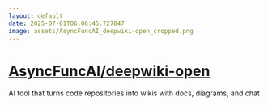 ```yaml
---
layout: default
date: 2025-07-01T06:06:45.727847
image: assets/AsyncFuncAI_deepwiki-open_cropped.png
---
```


# [AsyncFuncAI/deepwiki-open](https://github.com/AsyncFuncAI/deepwiki-open)

AI tool that turns code repositories into wikis with docs, diagrams, and chat
